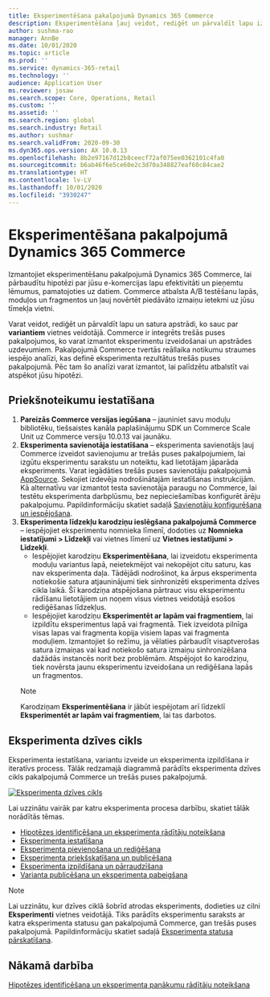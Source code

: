 ```yaml
---
title: Eksperimentēšana pakalpojumā Dynamics 365 Commerce
description: Eksperimentēšana ļauj veidot, rediģēt un pārvaldīt lapu izkārtojumu un satura apstrādi vietnes veidotājā. E-komercijas lapām un lapas entītijām ir iespējots nepārtraukts eksperimentēšanas atbalsts.
author: sushma-rao
manager: AnnBe
ms.date: 10/01/2020
ms.topic: article
ms.prod: ''
ms.service: dynamics-365-retail
ms.technology: ''
audience: Application User
ms.reviewer: josaw
ms.search.scope: Core, Operations, Retail
ms.custom: ''
ms.assetid: ''
ms.search.region: global
ms.search.industry: Retail
ms.author: sushmar
ms.search.validFrom: 2020-09-30
ms.dyn365.ops.version: AX 10.0.13
ms.openlocfilehash: 8b2e97167d12b8ceecf72af075ee0362101c4fa0
ms.sourcegitcommit: b6ab46f6e5ce60e2c3d70a348827eaf60c84cae2
ms.translationtype: HT
ms.contentlocale: lv-LV
ms.lasthandoff: 10/01/2020
ms.locfileid: "3930247"
---
```

# <a name="experimentation-in-dynamics-365-commerce"></a>Eksperimentēšana pakalpojumā Dynamics 365 Commerce
Izmantojiet eksperimentēšanu pakalpojumā Dynamics 365 Commerce, lai pārbaudītu hipotēzi par jūsu e-komercijas lapu efektivitāti un pieņemtu lēmumus, pamatojoties uz datiem. Commerce atbalsta A/B testēšanu lapās, moduļos un fragmentos un ļauj novērtēt piedāvāto izmaiņu ietekmi uz jūsu tīmekļa vietni.

Varat veidot, rediģēt un pārvaldīt lapu un satura apstrādi, ko sauc par **variantiem** vietnes veidotājā. Commerce ir integrēts trešās puses pakalpojumos, ko varat izmantot eksperimentu izveidošanai un apstrādes uzdevumiem. Pakalpojumā Commerce tvertās reāllaika notikumu straumes iespējo analīzi, kas definē eksperimenta rezultātus trešās puses pakalpojumā. Pēc tam šo analīzi varat izmantot, lai palīdzētu atbalstīt vai atspēkot jūsu hipotēzi.

## <a name="set-up-prerequisites"></a>Priekšnoteikumu iestatīšana
1. **Pareizās Commerce versijas iegūšana** – jauniniet savu moduļu bibliotēku, tiešsaistes kanāla paplašinājumu SDK un Commerce Scale Unit uz Commerce versiju 10.0.13 vai jaunāku.
1. **Eksperimenta savienotāja iestatīšana** – eksperimenta savienotājs ļauj Commerce izveidot savienojumu ar trešās puses pakalpojumiem, lai izgūtu eksperimentu sarakstu un noteiktu, kad lietotājam jāparāda eksperiments. Varat iegādāties trešās puses savienotāju pakalpojumā [AppSource](https://appsource.microsoft.com). Sekojiet izdevēja nodrošinātajām iestatīšanas instrukcijām. Kā alternatīvu var izmantot testa savienotāja paraugu no Commerce, lai testētu eksperimenta darbplūsmu, bez nepieciešamības konfigurēt ārēju pakalpojumu. Papildinformāciju skatiet sadaļā [Savienotāju konfigurēšana un iespējošana](e-commerce-extensibility/connectors.md). 
1. **Eksperimenta līdzekļu karodziņu ieslēgšana pakalpojumā Commerce** – iespējojiet eksperimentu nomnieka līmenī, dodoties uz **Nomnieka iestatījumi > Līdzekļi** vai vietnes līmenī uz **Vietnes iestatījumi > Līdzekļi**.
    - Iespējojiet karodziņu **Eksperimentēšana**, lai izveidotu eksperimenta moduļu variantus lapā, neietekmējot vai nekopējot citu saturu, kas nav eksperimenta daļa. Tādējādi nodrošinot, ka ārpus eksperimenta notiekošie satura atjauninājumi tiek sinhronizēti eksperimenta dzīves cikla laikā. Šī karodziņa atspējošana pārtrauc visu eksperimentu rādīšanu lietotājiem un noņem visus vietnes veidotājā esošos rediģēšanas līdzekļus.
    - Iespējojiet karodziņu **Eksperimentēt ar lapām vai fragmentiem**, lai izpildītu eksperimentus lapā vai fragmentā. Tiek izveidota pilnīga visas lapas vai fragmenta kopija visiem lapas vai fragmenta moduļiem. Izmantojiet šo režīmu, ja vēlaties pārbaudīt visaptverošas satura izmaiņas vai kad notiekošo satura izmaiņu sinhronizēšana dažādās instancēs norit bez problēmām. Atspējojot šo karodziņu, tiek novērsta jaunu eksperimentu izveidošana un rediģēšana lapās un fragmentos.
    > [!NOTE]
    > Karodziņam **Eksperimentēšana** ir jābūt iespējotam arī līdzeklī **Eksperimentēt ar lapām vai fragmentiem**, lai tas darbotos.
    
## <a name="experimentation-lifecycle"></a>Eksperimenta dzīves cikls
Eksperimenta iestatīšana, variantu izveide un eksperimenta izpildīšana ir iteratīvs process. Tālāk redzamajā diagrammā parādīts eksperimenta dzīves cikls pakalpojumā Commerce un trešās puses pakalpojumā. 

[ ![Eksperimenta dzīves cikls](./media/experimentation_lifecycle.svg) ](./media/experimentation_lifecycle.svg#lightbox)

Lai uzzinātu vairāk par katru eksperimenta procesa darbību, skatiet tālāk norādītās tēmas.
- [Hipotēzes identificēšana un eksperimenta rādītāju noteikšana](experimentation-identify.md)
- [Eksperimenta iestatīšana](experimentation-setup.md)
- [Eksperimenta pievienošana un rediģēšana](experimentation-connect-edit.md)
- [Eksperimenta priekšskatīšana un publicēšana](experimentation-preview-publish.md)
- [Eksperimenta izpildīšana un pārraudzīšana](experimentation-run-monitor.md)
- [Varianta publicēšana un eksperimenta pabeigšana](experimentation-review-complete.md)

> [!NOTE]
> Lai uzzinātu, kur dzīves ciklā šobrīd atrodas eksperiments, dodieties uz cilni **Eksperimenti** vietnes veidotājā. Tiks parādīts eksperimentu saraksts ar katra eksperimenta statusu gan pakalpojumā Commerce, gan trešās puses pakalpojumā. Papildinformāciju skatiet sadaļā [Eksperimenta statusa pārskatīšana](experimentation-status.md).

## <a name="next-step"></a>Nākamā darbība
[Hipotēzes identificēšana un eksperimenta panākumu rādītāju noteikšana](experimentation-identify.md) 

